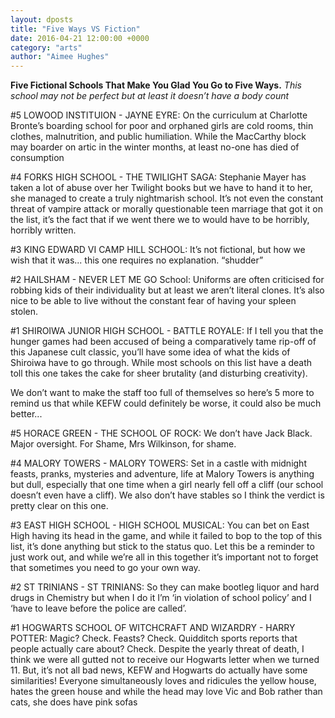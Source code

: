 ```yaml
---
layout: dposts
title: "Five Ways VS Fiction"
date: 2016-04-21 12:00:00 +0000
category: "arts"
author: "Aimee Hughes"
---
```

**Five Fictional Schools That Make You Glad You Go to Five Ways.** *This school may not be perfect but at least it doesn’t have a body count*

#5 LOWOOD INSTITUION - JAYNE EYRE: On the curriculum at Charlotte Bronte’s boarding school for poor and orphaned girls are cold rooms, thin clothes, malnutrition, and public humiliation. While the MacCarthy block may boarder on artic in the winter months, at least no-one has died of consumption 

#4 FORKS HIGH SCHOOL - THE TWILIGHT SAGA: Stephanie Mayer has taken a lot of abuse over her Twilight books but we have to hand it to her, she managed to create a truly nightmarish school. It’s not even the constant threat of vampire attack or morally questionable teen marriage that got it on the list, it’s the fact that if we went there we to would have to be horribly, horribly written. 

#3 KING EDWARD VI CAMP HILL SCHOOL: It’s not fictional, but how we wish that it was... this one requires no explanation. “shudder” 

#2 HAILSHAM - NEVER LET ME GO School: Uniforms are often criticised for robbing kids of their individuality but at least we aren’t literal clones. It’s also nice to be able to live without the constant fear of having your spleen stolen. 

#1 SHIROIWA JUNIOR HIGH SCHOOL - BATTLE ROYALE: If I tell you that the hunger games had been accused of being a comparatively tame rip-off of this Japanese cult classic, you’ll have some idea of what the kids of Shiroiwa have to go through. While most schools on this list have a death toll this one takes the cake for sheer brutality (and disturbing creativity). 


We don’t want to make the staff too full of themselves so here’s 5 more to remind us that while KEFW could definitely be worse, it could also be much better... 

#5 HORACE GREEN - THE SCHOOL OF ROCK: We don’t have Jack Black. Major oversight. For Shame, Mrs Wilkinson, for shame. 

#4 MALORY TOWERS - MALORY TOWERS: Set in a castle with midnight feasts, pranks, mysteries and adventure, life at Malory Towers is anything but dull, especially that one time when a girl nearly fell off a cliff (our school doesn’t even have a cliff). We also don’t have stables so I think the verdict is pretty clear on this one. 

#3 EAST HIGH SCHOOL - HIGH SCHOOL MUSICAL: You can bet on East High having its head in the game, and while it failed to bop to the top of this list, it’s done anything but stick to the status quo. Let this be a reminder to just work out, and while we’re all in this together it’s important not to forget that sometimes you need to go your own way. 

#2 ST TRINIANS - ST TRINIANS: So they can make bootleg liquor and hard drugs in  Chemistry but when I do it I’m ‘in violation of school policy’ and I ‘have to leave before the police are called’. 

#1 HOGWARTS SCHOOL OF WITCHCRAFT AND WIZARDRY - HARRY POTTER: Magic? Check. Feasts? Check. Quidditch sports reports that people actually care about? Check. Despite the yearly threat of death, I think we were all gutted not to receive our Hogwarts letter when we turned 11. But, it’s not all bad news, KEFW and Hogwarts do actually have some similarities! Everyone simultaneously loves and ridicules the yellow house, hates the green house and while the head may love Vic and Bob rather than cats, she does have pink sofas
